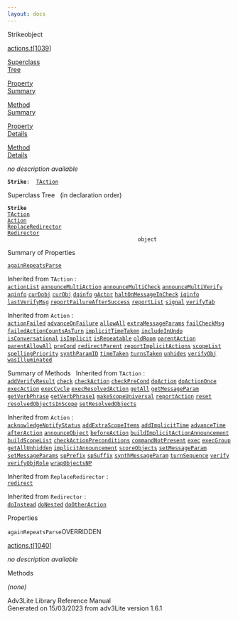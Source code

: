 ```yaml
---
layout: docs
---
```

<span class="title">Strike</span><span class="type">object</span>

[actions.t](../file/actions.t.html)\[[1039](../source/actions.t.html#1039)\]

[Superclass  
Tree](#_SuperClassTree_)

[Property  
Summary](#_PropSummary_)

[Method  
Summary](#_MethodSummary_)

[Property  
Details](#_Properties_)

[Method  
Details](#_Methods_)



*no description available*

**`Strike`**` :   `[`TAction`](../object/TAction.html)



<span id="_SuperClassTree_"></span>



<span class="hdln">Superclass Tree</span>   (in declaration order)



**`Strike`**  
[`TAction`](../object/TAction.html)  
[`Action`](../object/Action.html)  
[`ReplaceRedirector`](../object/ReplaceRedirector.html)  
[`Redirector`](../object/Redirector.html)  
`                                         object`  
<span id="_PropSummary_"></span>



<span class="hdln">Summary of Properties</span>  



[`againRepeatsParse`](#againRepeatsParse)

Inherited from `TAction` :  
[`actionList`](../object/TAction.html#actionList) [`announceMultiAction`](../object/TAction.html#announceMultiAction) [`announceMultiCheck`](../object/TAction.html#announceMultiCheck) [`announceMultiVerify`](../object/TAction.html#announceMultiVerify) [`aqinfo`](../object/TAction.html#aqinfo) [`curDobj`](../object/TAction.html#curDobj) [`curObj`](../object/TAction.html#curObj) [`dqinfo`](../object/TAction.html#dqinfo) [`gActor`](../object/TAction.html#gActor) [`haltOnMessageInCheck`](../object/TAction.html#haltOnMessageInCheck) [`iqinfo`](../object/TAction.html#iqinfo) [`lastVerifyMsg`](../object/TAction.html#lastVerifyMsg) [`reportFailureAfterSuccess`](../object/TAction.html#reportFailureAfterSuccess) [`reportList`](../object/TAction.html#reportList) [`signal`](../object/TAction.html#signal) [`verifyTab`](../object/TAction.html#verifyTab)

Inherited from `Action` :  
[`actionFailed`](../object/Action.html#actionFailed) [`advanceOnFailure`](../object/Action.html#advanceOnFailure) [`allowAll`](../object/Action.html#allowAll) [`extraMessageParams`](../object/Action.html#extraMessageParams) [`failCheckMsg`](../object/Action.html#failCheckMsg) [`failedActionCountsAsTurn`](../object/Action.html#failedActionCountsAsTurn) [`implicitTimeTaken`](../object/Action.html#implicitTimeTaken) [`includeInUndo`](../object/Action.html#includeInUndo) [`isConversational`](../object/Action.html#isConversational) [`isImplicit`](../object/Action.html#isImplicit) [`isRepeatable`](../object/Action.html#isRepeatable) [`oldRoom`](../object/Action.html#oldRoom) [`parentAction`](../object/Action.html#parentAction) [`parentAllowAll`](../object/Action.html#parentAllowAll) [`preCond`](../object/Action.html#preCond) [`redirectParent`](../object/Action.html#redirectParent) [`reportImplicitActions`](../object/Action.html#reportImplicitActions) [`scopeList`](../object/Action.html#scopeList) [`spellingPriority`](../object/Action.html#spellingPriority) [`synthParamID`](../object/Action.html#synthParamID) [`timeTaken`](../object/Action.html#timeTaken) [`turnsTaken`](../object/Action.html#turnsTaken) [`unhides`](../object/Action.html#unhides) [`verifyObj`](../object/Action.html#verifyObj) [`wasIlluminated`](../object/Action.html#wasIlluminated)
<span id="_MethodSummary_"></span>



<span class="hdln">Summary of Methods</span>  
Inherited from `TAction` :  
[`addVerifyResult`](../object/TAction.html#addVerifyResult) [`check`](../object/TAction.html#check) [`checkAction`](../object/TAction.html#checkAction) [`checkPreCond`](../object/TAction.html#checkPreCond) [`doAction`](../object/TAction.html#doAction) [`doActionOnce`](../object/TAction.html#doActionOnce) [`execAction`](../object/TAction.html#execAction) [`execCycle`](../object/TAction.html#execCycle) [`execResolvedAction`](../object/TAction.html#execResolvedAction) [`getAll`](../object/TAction.html#getAll) [`getMessageParam`](../object/TAction.html#getMessageParam) [`getVerbPhrase`](../object/TAction.html#getVerbPhrase) [`getVerbPhrase1`](../object/TAction.html#getVerbPhrase1) [`makeScopeUniversal`](../object/TAction.html#makeScopeUniversal) [`reportAction`](../object/TAction.html#reportAction) [`reset`](../object/TAction.html#reset) [`resolvedObjectsInScope`](../object/TAction.html#resolvedObjectsInScope) [`setResolvedObjects`](../object/TAction.html#setResolvedObjects)

Inherited from `Action` :  
[`acknowledgeNotifyStatus`](../object/Action.html#acknowledgeNotifyStatus) [`addExtraScopeItems`](../object/Action.html#addExtraScopeItems) [`addImplicitTime`](../object/Action.html#addImplicitTime) [`advanceTime`](../object/Action.html#advanceTime) [`afterAction`](../object/Action.html#afterAction) [`announceObject`](../object/Action.html#announceObject) [`beforeAction`](../object/Action.html#beforeAction) [`buildImplicitActionAnnouncement`](../object/Action.html#buildImplicitActionAnnouncement) [`buildScopeList`](../object/Action.html#buildScopeList) [`checkActionPreconditions`](../object/Action.html#checkActionPreconditions) [`commandNotPresent`](../object/Action.html#commandNotPresent) [`exec`](../object/Action.html#exec) [`execGroup`](../object/Action.html#execGroup) [`getAllUnhidden`](../object/Action.html#getAllUnhidden) [`implicitAnnouncement`](../object/Action.html#implicitAnnouncement) [`scoreObjects`](../object/Action.html#scoreObjects) [`setMessageParam`](../object/Action.html#setMessageParam) [`setMessageParams`](../object/Action.html#setMessageParams) [`spPrefix`](../object/Action.html#spPrefix) [`spSuffix`](../object/Action.html#spSuffix) [`synthMessageParam`](../object/Action.html#synthMessageParam) [`turnSequence`](../object/Action.html#turnSequence) [`verify`](../object/Action.html#verify) [`verifyObjRole`](../object/Action.html#verifyObjRole) [`wrapObjectsNP`](../object/Action.html#wrapObjectsNP)

Inherited from `ReplaceRedirector` :  
[`redirect`](../object/ReplaceRedirector.html#redirect)

Inherited from `Redirector` :  
[`doInstead`](../object/Redirector.html#doInstead) [`doNested`](../object/Redirector.html#doNested) [`doOtherAction`](../object/Redirector.html#doOtherAction)

<span id="_Properties_"></span>



<span class="hdln">Properties</span>  



<span id="againRepeatsParse"></span>

`againRepeatsParse`<span class="rem">OVERRIDDEN</span>

[actions.t](../file/actions.t.html)\[[1040](../source/actions.t.html#1040)\]



*no description available*



<span id="_Methods_"></span>



<span class="hdln">Methods</span>  



*(none)*



Adv3Lite Library Reference Manual  
Generated on 15/03/2023 from adv3Lite version 1.6.1


